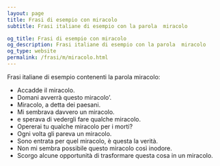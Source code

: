 ```yaml
---
layout: page
title: Frasi di esempio con miracolo 
subtitle: Frasi italiane di esempio con la parola  miracolo

og_title: Frasi di esempio con miracolo 
og_description: Frasi italiane di esempio con la parola  miracolo
og_type: website
permalink: /frasi/m/miracolo.html
---
```


Frasi italiane di esempio contenenti la parola miracolo:


- Accadde il miracolo.
- Domani avverrà questo miracolo’.
- Miracolo, a detta dei paesani.
- Mi sembrava davvero un miracolo.
- e sperava di vedergli fare qualche miracolo.
- Opererai tu qualche miracolo per i morti?
- Ogni volta gli pareva un miracolo.
- Sono entrata per quel miracolo, è questa la verità.
- Non mi sembra possibile questo miracolo così inodore.
- Scorgo alcune opportunità di trasformare questa cosa in un miracolo.
